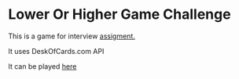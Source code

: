 <!-- readme.md -->
# Lower Or Higher Game Challenge

This is a game for interview [assigment.](./challenge.md)

It uses DeskOfCards.com API

It can be played [here](https://lower-higher-web-monkey.netlify.app/) 